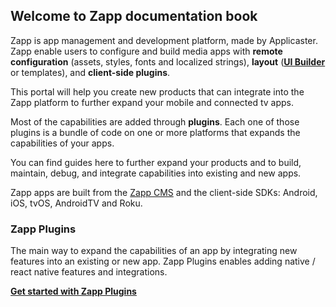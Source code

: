 ## Welcome to Zapp documentation book

Zapp is app management and development platform, made by Applicaster.
Zapp enable users to configure and build media apps with **remote configuration** (assets, styles, fonts and localized strings), **layout** ([**UI Builder**](/ui-builder/intro.md) or templates), and **client-side plugins**.

This portal will help you create new products that can integrate into the Zapp platform to further expand your mobile and connected tv apps.

Most of the capabilities are added through **plugins**.
Each one of those plugins is a bundle of code on one or more platforms that expands the capabilities of your apps.

You can find guides here to further expand your products and to build, maintain, debug, and integrate capabilities into existing and new apps.

Zapp apps are built from the [Zapp CMS](http://zapp.applicaster.com) and the client-side SDKs:  Android, iOS, tvOS, AndroidTV and Roku.

### Zapp Plugins

The main way to expand the capabilities of an app by integrating new features into an existing or new app.
Zapp Plugins enables adding native / react native features and integrations.

[**Get started with Zapp Plugins**](/getting-started/zapp-plugins.md)
